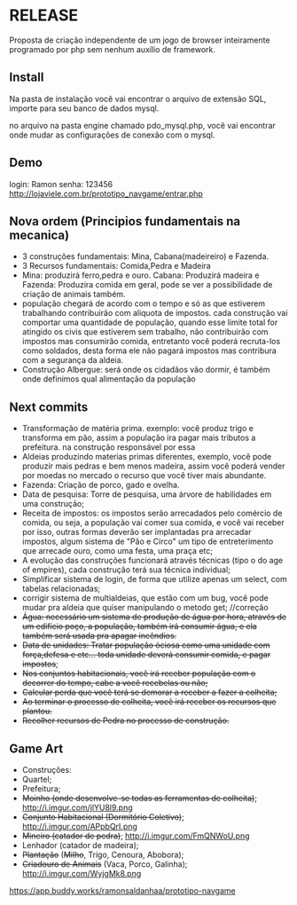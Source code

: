 ﻿RELEASE
============

Proposta de criação independente de um jogo de browser inteiramente programado por php sem nenhum auxílio de framework.


Install
-------------

Na pasta de instalação você vai encontrar o arquivo de extensão SQL, importe para
seu banco de dados mysql.

no arquivo na pasta engine chamado pdo_mysql.php, você vai encontrar onde mudar
as configurações de conexão com o mysql.

Demo
-------------
login: Ramon
senha: 123456
http://lojaviele.com.br/prototipo_navgame/entrar.php

Nova ordem (Principios fundamentais na mecanica)
---------------------------
- 3 construções fundamentais: Mina, Cabana(madeireiro) e Fazenda.
- 3 Recursos fundamentais: Comida,Pedra e Madeira
- Mina: produzirá ferro,pedra e ouro. Cabana: Produzirá madeira e Fazenda: Produzira comida em geral, pode se ver a possibilidade de criação de animais também.
- população chegará de acordo com o tempo e só as que estiverem trabalhando contribuirão com aliquota de impostos. cada construção vai comportar uma quantidade de população, quando esse limite total for atingido os civis que estiverem sem trabalho, não contribuirão com impostos mas consumirão comida, entretanto você poderá recruta-los como soldados, desta forma ele não pagará impostos mas contribura com a segurança da aldeia.
- Construção Albergue: será onde os cidadãos vão dormir, é também onde definimos qual alimentação da população

Next commits
-------------
- Transformação de matéria prima. exemplo: você produz trigo e transforma em pão, assim a população ira pagar mais tributos a prefeitura. na construção responsável por essa 
- Aldeias produzindo materias primas diferentes, exemplo, você pode produzir mais pedras e bem menos madeira, assim você poderá vender por moedas no mercado o recurso que você tiver mais abundante.
- Fazenda: Criação de porco, gado e ovelha.
- Data de pesquisa: Torre de pesquisa, uma árvore de habilidades em uma construção;
- Receita de impostos: os impostos serão arrecadados pelo comércio de comida, ou seja, a população vai comer sua comida, e você vai receber por isso, outras formas deverão ser implantadas pra arrecadar impostos, algum sistema de "Pão e Circo" um tipo de entreterimento que arrecade ouro, como uma festa, uma praça etc;
- A evolução das construções funcionará através técnicas (tipo o do age of empires), cada construção terá sua técnica individual;
- Simplificar sistema de login, de forma que utilize apenas um select, com tabelas relacionadas;
- corrigir sistema de multialdeias, que estão com um bug, você pode mudar pra aldeia que quiser manipulando o metodo get; //correção
- <strike>Água: necessário um sistema de produção de água por hora, através de um edifício poço, a população, também irá consumir água, e ela também será usada pra apagar incêndios.</strike>
- <strike>Data de unidades: Tratar população óciosa como uma unidade com força,defesa e etc... toda unidade deverá consumir comida, e pagar impostos</strike>;
- <strike>Nos conjuntos habitacionais, você irá receber população com o decorrer do tempo, cabe a você recebelas ou não;</strike>
- <strike>Calcular perda que você terá se demorar a receber a fazer a colheita;</strike>
- <strike>Ao terminar o processo de colheita, você irá receber os recursos que plantou.</strike>
- <strike>Recolher recursos de Pedra no processo de construção.</strike>

Game Art
-------------
- Construções:
- Quartel;
- Prefeitura;
- <strike>Moinho (onde desenvolve-se todas as ferramentas de colheita)</strike>; http://i.imgur.com/jlYU8l9.png
- <strike>Conjunto Habitacional (Dormitório Coletivo)</strike>; http://i.imgur.com/APpbQrI.png
- <strike>Mineiro (catador de pedra)</strike>; http://i.imgur.com/FmQNWoU.png
- Lenhador (catador de madeira);
- <strike>Plantação</strike> (<strike>Milho</strike>, Trigo, Cenoura, Abobora);
- <strike>Criadouro de Animais</strike> (Vaca, Porco, Galinha); http://i.imgur.com/WyjgMk8.png

https://app.buddy.works/ramonsaldanhaa/prototipo-navgame
